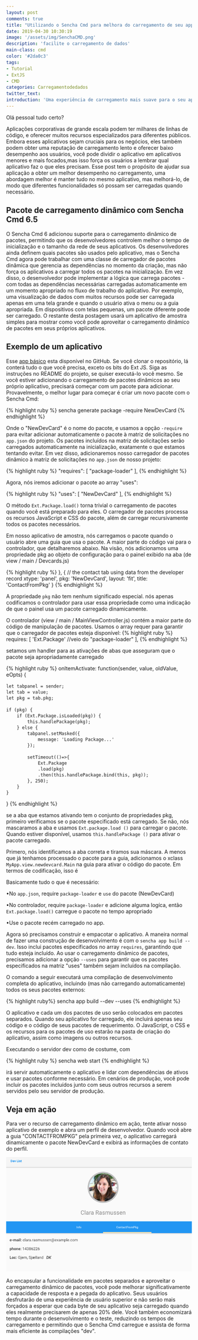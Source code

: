```yaml
---
layout: post
comments: true
title: "Utilizando o Sencha Cmd para melhora do carregamento de seu app"
date: 2019-04-30 10:30:19
image: '/assets/img/SenchaCMD.png'
description: 'facilite o carregamento de dados'
main-class: cmd
color: '#2da0c3'
tags: 
- Tutorial
- ExtJS
- CMD
categories: Carregamentodedados
twitter_text:
introduction: 'Uma experiência de carregamento mais suave para o seu aplicativo corporativo'
---
```


Olá pessoal tudo certo?

Aplicações corporativas de grande escala podem ter milhares de linhas de código, e oferecer muitos recursos especializados para diferentes públicos. Embora esses aplicativos sejam cruciais para os negócios, eles também podem obter uma reputação de carregamento lento e oferecer baixo desempenho aos usuários, você pode dividir o aplicativo em aplicativos menores e mais focados,mas isso força os usuários a lembrar qual aplicativo faz o que eles precisam. Esse post tem o propósito de ajudar sua aplicação a obter um melhor desempenho no carregamento, uma abordagem melhor é manter tudo no mesmo aplicativo, mas melhorá-lo, de modo que diferentes funcionalidades só possam ser carregadas quando necessário.

## Pacote de carregamento dinâmico com Sencha Cmd 6.5

O Sencha Cmd 6 adicionou suporte para o carregamento dinâmico de pacotes, permitindo que os desenvolvedores controlem melhor o tempo de inicialização e o tamanho da rede de seus aplicativos. Os desenvolvedores ainda definem quais pacotes são usados ​​pelo aplicativo, mas o Sencha Cmd agora pode trabalhar com uma classe de carregador de pacotes dinâmica que gerencia as dependências no momento da criação, mas não força os aplicativos a carregar todos os pacotes na inicialização. Em vez disso, o desenvolvedor pode implementar a lógica que carrega pacotes - com todas as dependências necessárias carregadas automaticamente em um momento apropriado no fluxo de trabalho do aplicativo. Por exemplo, uma visualização de dados com muitos recursos pode ser carregada apenas em uma tela grande e quando o usuário ativa o menu ou a guia apropriada. Em dispositivos com telas pequenas, um pacote diferente pode ser carregado. O restante desta postagem usará um aplicativo de amostra simples para mostrar como você pode aproveitar o carregamento dinâmico de pacotes em seus próprios aplicativos.

## Exemplo de um aplicativo 

Esse <a href= "https://github.com/adwankar/extjs-dynamic-package-loader" target="_blank">app básico</a> esta disponível no GitHub.
Se você clonar o repositório, lá conterá tudo o que você precisa, exceto os bits do Ext JS. Siga as instruções no README do projeto, se quiser executá-lo você mesmo. Se você estiver adicionando o carregamento de pacotes dinâmicos ao seu próprio aplicativo, precisará começar com um pacote para adicionar. Provavelmente, o melhor lugar para começar é criar um novo pacote com o Sencha Cmd:

{% highlight ruby %}
sencha generate package -require NewDevCard
{% endhighlight %}

Onde o "NewDevCard" é o nome do pacote, e usamos a opção `-require` para evitar adicionar automaticamente o pacote à matriz de solicitações no `app.json` do projeto. Os pacotes incluídos na matriz de solicitações serão carregados automaticamente na inicialização, exatamente o que estamos tentando evitar. Em vez disso, adicionaremos nosso carregador de pacotes dinâmico à matriz de solicitações no `app.json` de nosso projeto:

{% highlight ruby %}
"requires": [
    "package-loader"
],
{% endhighlight %}

Agora, nós iremos adicionar o pacote ao array "uses":

{% highlight ruby %}
"uses": [
    "NewDevCard"
],
{% endhighlight %}

O  método `Ext.Package.load()` torna trivial o carregamento de pacotes quando você está preparado para eles. O carregador de pacotes processa os recursos JavaScript e CSS do pacote, além de carregar recursivamente todos os pacotes necessários.

Em nosso aplicativo de amostra, nós carregamos o pacote quando o usuário abre uma guia que usa o pacote. A maior parte do código vai para o controlador, que detalharemos abaixo. Na visão, nós adicionamos uma propriedade pkg ao objeto de configuração para o painel exibido na aba (de view / main / Devcards.js)

{% highlight ruby %}
}, {
    // the contact tab using data from the developer record
    xtype: 'panel',
    pkg: 'NewDevCard',
    layout: 'fit',
    title: 'ContactFromPkg'
}
{% endhighlight %}

A propriedade `pkg` não tem nenhum significado especial. nós apenas codificamos o controlador para usar essa propriedade como uma indicação de que o painel usa um pacote carregado dinamicamente.

O controlador (view / main / MainViewController.js) contém a maior parte do código de manipulação de pacotes. Usamos o array requer para garantir que o carregador de pacotes esteja disponível:
{% highlight ruby %}
requires: [
    'Ext.Package'  //veio do "package-loader"
],
{% endhighlight %}

setamos um handler para as ativações de abas que asseguram que o pacote seja apropriadamente carregado

{% highlight ruby %}
onItemActivate: function(sender, value, oldValue, eOpts) {
 
    let tabpanel = sender;
    let tab = value;
    let pkg = tab.pkg;
 
    if (pkg) {
        if (Ext.Package.isLoaded(pkg)) {
            this.handlePackage(pkg);
        } else {
            tabpanel.setMasked({
                message: 'Loading Package...'
            });
 
            setTimeout(()=>{
                Ext.Package
                .load(pkg)
                .then(this.handlePackage.bind(this, pkg));
            }, 250);
        }
    }
}
{% endhighlight %}

se a aba que estamos ativando tem o conjunto de propriedades pkg, primeiro verificamos se o pacote especificado está carregado. Se não, nós mascaramos a aba e usamos `Ext.package.load ()` para carregar o pacote. Quando estiver disponível, usamos `this.handlePackage ()` para ativar o pacote carregado.

Primero, nós identificamos a aba correta e tiramos sua máscara. A menos que já tenhamos processado o pacote para a guia, adicionamos o xclass `MyApp.view.newdevcard.Main` na guia para ativar o código do pacote. Em termos de codificação, isso é 

Basicamente tudo o que é necessário:

•No `app.json`, require `package-loader` e `use` do pacote (NewDevCard)

•No controlador, require `package-loader` e adicione alguma logíca, então `Ext.package.load()` carregue o pacote no tempo apropriado

•Use o pacote recém carregado no app.

Agora só precisamos construir e empacotar o aplicativo. A maneira normal de fazer uma construção de desenvolvimento é com o `sencha app build --dev`. Isso inclui pacotes especificados no array `requires`, garantindo que tudo esteja incluído. Ao usar o carregamento dinâmico de pacotes, precisamos adicionar a opção `--uses` para garantir que os pacotes especificados na matriz "uses" também sejam incluídos na compilação.


O comando a seguir executará uma compilação de desenvolvimento completa do aplicativo, incluindo (mas não carregando automaticamente) todos os seus pacotes externos:

{% highlight ruby%}
sencha app build --dev --uses
{% endhighlight %}

O aplicativo e cada um dos pacotes de uso serão colocados em pacotes separados. Quando seu aplicativo for carregado, ele incluirá apenas seu código e o código de seus pacotes de requerimento. O JavaScript, o CSS e os recursos para os pacotes de uso estarão na pasta de criação do aplicativo, assim como imagens ou outros recursos.

Executando o servidor dev como de costume, com

{% highlight ruby %}
 sencha web start
{% endhighlight %}

irá servir automaticamente o aplicativo e lidar com dependências de ativos e usar pacotes conforme necessário. Em cenários de produção, você pode incluir os pacotes incluídos junto com seus outros recursos a serem servidos pelo seu servidor de produção.

## Veja em ação

Para ver o recurso de carregamento dinâmico em ação, tente ativar nosso aplicativo de exemplo e abra um perfil de desenvolvedor. Quando você abre a guia "CONTACTFROMPKG" pela primeira vez, o aplicativo carregará dinamicamente o pacote NewDevCard e exibirá as informações de contato do perfil.

<img src="/assets/img/packageloader.png">

Ao encapsular a funcionalidade em pacotes separados e aproveitar o carregamento dinâmico de pacotes, você pode melhorar significativamente a capacidade de resposta e a pegada do aplicativo. Seus usuários desfrutarão de uma experiência de usuário superior e não serão mais forçados a esperar que cada byte de seu aplicativo seja carregado quando eles realmente precisarem de apenas 20% dele. Você também economizará tempo durante o desenvolvimento e o teste, reduzindo os tempos de carregamento e permitindo que o Sencha Cmd carregue e assista de forma mais eficiente às compilações "dev".
